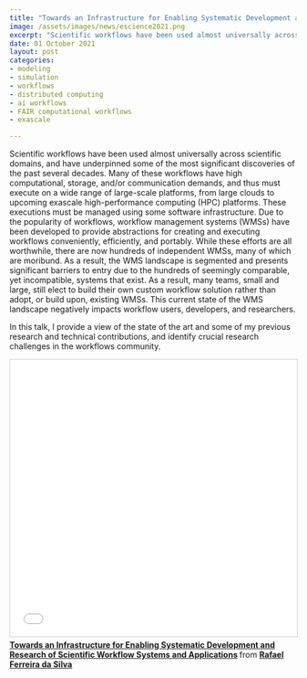 ```yaml
---
title: "Towards an Infrastructure for Enabling Systematic Development and Research of Scientific Workflow Systems and Applications"
image: /assets/images/news/escience2021.png
excerpt: "Scientific workflows have been used almost universally across scientific domains, and have underpinned some of the most significant discoveries of the past several decades. Many of these workflows have high computational, storage, and/or communication demands, and thus must execute on a wide range of large-scale platforms, from large clouds to upcoming exascale high-performance computing (HPC) platforms. These executions must be managed using some software infrastructure. Due to the popularity of workflows, workflow management systems (WMSs) have been developed to provide abstractions for creating and executing workflows conveniently, efficiently, and portably. While these efforts are all worthwhile, there are now hundreds of independent WMSs, many of which are moribund. As a result, the WMS landscape is segmented and presents significant barriers to entry due to the hundreds of seemingly comparable, yet incompatible, systems that exist. As a result, many teams, small and large, still elect to build their own custom workflow solution rather than adopt, or build upon, existing WMSs. This current state of the WMS landscape negatively impacts workflow users, developers, and researchers. In this talk, I will provide a view of the state of the art and some of my previous research and technical contributions, and identify crucial research challenges in the workflow community."
date: 01 October 2021 
layout: post 
categories:
- modeling
- simulation
- workflows
- distributed computing
- ai workflows
- FAIR computational workflows
- exascale

---
```


Scientific workflows have been used almost universally across scientific domains, 
and have underpinned some of the most significant discoveries of the past several 
decades. Many of these workflows have high computational, storage, and/or communication 
demands, and thus must execute on a wide range of large-scale platforms, from 
large clouds to upcoming exascale high-performance computing (HPC) platforms. 
These executions must be managed using some software infrastructure. Due to the 
popularity of workflows, workflow management systems (WMSs) have been developed to 
provide abstractions for creating and executing workflows conveniently, efficiently, 
and portably. While these efforts are all worthwhile, there are now hundreds of 
independent WMSs, many of which are moribund. As a result, the WMS landscape is 
segmented and presents significant barriers to entry due to the hundreds of seemingly 
comparable, yet incompatible, systems that exist. As a result, many teams, small and 
large, still elect to build their own custom workflow solution rather than adopt, 
or build upon, existing WMSs. This current state of the WMS landscape negatively 
impacts workflow users, developers, and researchers. 

In this talk, I provide a view of the state of the art and some of my previous 
research and technical contributions, and identify crucial research challenges 
in the workflows community.

<iframe src="//www.slideshare.net/slideshow/embed_code/key/DrsI5WDhXZQ4UM" width="100%" height="485" frameborder="0" marginwidth="0" marginheight="0" scrolling="no" style="border:1px solid #CCC; border-width:1px; margin-bottom:5px; max-width: 100%;" allowfullscreen> </iframe> <div style="margin-bottom:5px"> <strong> <a href="//www.slideshare.net/rafaelsilvajp/towards-an-infrastructure-for-enabling-systematic-development-and-research-of-scientific-workflow-systems-and-applications" title="Towards an Infrastructure for Enabling Systematic Development and Research of Scientific Workflow Systems and Applications" target="_blank">Towards an Infrastructure for Enabling Systematic Development and Research of Scientific Workflow Systems and Applications</a> </strong> from <strong><a href="https://www.slideshare.net/rafaelsilvajp" target="_blank">Rafael Ferreira da Silva</a></strong> </div>
